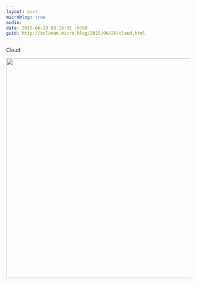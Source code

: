 ```yaml
---
layout: post
microblog: true
audio: 
date: 2015-06-20 03:19:32 -0700
guid: http://aclaman.micro.blog/2015/06/20/cloud.html
---
```

Cloud

<img src="http://micro.alexclaman.com/uploads/2018/910d3c9a99.jpg" width="600" height="600" />
